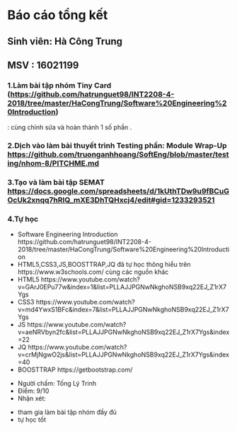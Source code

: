 # Báo cáo tổng kết
## Sinh viên: Hà Công Trung
## MSV      : 16021199

### 1.Làm bài tập nhóm Tiny Card (https://github.com/hatrunguet98/INT2208-4-2018/tree/master/HaCongTrung/Software%20Engineering%20Introduction)
: cùng chỉnh sửa và hoàn thành 1 số phần .
### 2.Dịch vào làm bài thuyết trình Testing phần: Module Wrap-Up https://github.com/truonganhhoang/SoftEng/blob/master/testing/nhom-8/PITCHME.md

### 3.Tạo và làm bài tập SEMAT https://docs.google.com/spreadsheets/d/1kUthTDw9u9fBCuGOcUk2xnqq7hRlQ_mXE3DhTQHxcj4/edit#gid=1233293521

### 4.Tự học

<ul>
<li> Software Engineering Introduction https://github.com/hatrunguet98/INT2208-4-2018/tree/master/HaCongTrung/Software%20Engineering%20Introduction</li>
<li>HTML5,CSS3,JS,BOOSTTRAP,JQ đã tự học thông hiểu trên https://www.w3schools.com/ cùng các nguồn khác</li>
<li>HTML5 https://www.youtube.com/watch?v=GArJ0EPu77w&index=1&list=PLLAJJPGNwNkghoNSB9xq22EJ_Z1rX7Ygs </li>
<li>CSS3 https://www.youtube.com/watch?v=md4YwxS1BFc&index=7&list=PLLAJJPGNwNkghoNSB9xq22EJ_Z1rX7Ygs </li>
<li>JS https://www.youtube.com/watch?v=aeNRVbyn2fc&list=PLLAJJPGNwNkghoNSB9xq22EJ_Z1rX7Ygs&index=22</li>
<li>JQ https://www.youtube.com/watch?v=crMjNgwO2js&list=PLLAJJPGNwNkghoNSB9xq22EJ_Z1rX7Ygs&index=40</li>
<li>BOOSTTRAP https://getbootstrap.com/</li>
</ul>

- Người chấm: Tống Lý Trinh
- Điểm: 9/10
- Nhận xét: 
+ tham gia làm bài tập nhóm đầy đủ
+ tự học tốt
